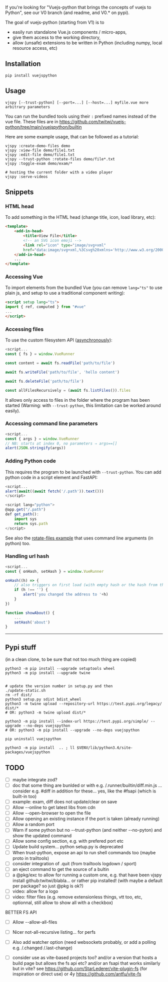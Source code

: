 
If you're looking for "Vuejs-python that brings the concepts of vuejs to Python", see our V0 branch (and readme, and V0.* on pypi).

The goal of vuejs-python (starting from V1) is to
- easily run standalone Vue.js components / micro-apps,
- give them access to the working directory,
- allow (unsafe) extensions to be written in Python (including numpy, local resource access, etc)


## Installation

~~~
pip install vuejspython
~~~

## Usage

~~~
vjspy [--trust-python] [--port=...] [--host=...] myfile.vue more arbitrary parameters
~~~


You can run the bundled tools using their `:` prefixed names instead of the vue file.
These files are in https://github.com/twitwi/vuejs-python/tree/main/vuejspython/builtin

Here are some example usage, that can be followed as a tutorial:

~~~
vjspy :create-demo-files demo
vjspy :view-file demo/file1.txt
vjspy :edit-file demo/file1.txt
vjspy --trust-python :rotate-files demo/file*.txt
vjspy :toggle-exam demo/exam/*

# hosting the current folder with a video player
vjspy :serve-videos
~~~

## Snippets

### HTML head

To add something in the HTML head (change title, icon, load library, etc):

~~~html
<template>
    <add-in-head>
        <title>View File</title>
        <!-- an SVG icon emoji -->
        <link rel="icon" type="image/svg+xml"
        href="data:image/svg+xml,%3Csvg%20xmlns='http://www.w3.org/2000/svg'%20viewBox='0%200%2016%2016'%3E%3Ctext%20style='filter:hue-rotate(60deg)'%20x='0'%20y='14'%3E👍%3C/text%3E%3C/svg%3E" />
    </add-in-head>
    ...
</template>
~~~

### Accessing Vue

To import elements from the bundled Vue (you can remove `lang="ts"` to use plain js, and setup to use a traditional component writing):

~~~html
<script setup lang="ts">
import { ref, computed } from "#vue"
...
</script>
~~~

### Accessing files

To use the custom filesystem API ([asynchronously](https://developer.mozilla.org/en-US/docs/Learn_web_development/Extensions/Async_JS/Promises)):

~~~javascript
<script...
const { fs } = window.VueRunner

const content = await fs.readFile('path/to/file')

await fs.writeFile('path/to/file', 'hello content')

await fs.deleteFile('path/to/file')

const allFilesRecursively = (await fs.listFiles()).files
~~~

It allows only access to files in the folder where the program has been started (Warning: with `--trust-python`, this limitation can be worked around easily).

### Accessing command line parameters

~~~javascript
<script...
const { args } = window.VueRunner
// NB: starts at index 0, no parameters ⇒ args==[]
alert(JSON.stringify(args))
~~~


### Adding Python code

This requires the program to be launched with `--trust-python`.
You can add python code in a script element and FastAPI:

~~~javascript
<script...
alert(await((await fetch('/.path')).text()))
</script>

<script lang="python">
@app.get("/.path")
def get_path():
    import sys
    return sys.path
</script>
~~~

See also the [rotate-files example](https://github.com/twitwi/vuejs-python/tree/main/vuejspython/builtin/rotate-files.vue) that uses command line arguments (in python) too.


### Handling url hash

~~~javascript
<script...
const { onHash, setHash } = window.VueRunner

onHash((h) => {
    // also triggers on first load (with empty hash or the hash from the initial URL)
    if (h !== '') {
        alert('you changed the address to '+h)
    }
})

function showAbout() {
    ...
    setHash('about')
}
~~~



----
<!-- the line above delimits the end of pypi long_description -->



## Pypi stuff

(in a clean clone, to be sure that not too much thing are copied)

~~~
python3 -m pip install --upgrade setuptools wheel
python3 -m pip install --upgrade twine


# update the version number in setup.py and then
./update-static.sh
rm -rf dist/
python3 setup.py sdist bdist_wheel
python3 -m twine upload --repository-url https://test.pypi.org/legacy/ dist/*
# OR: python3 -m twine upload dist/*

python3 -m pip install --index-url https://test.pypi.org/simple/ --upgrade --no-deps vuejspython
# OR: python3 -m pip install --upgrade --no-deps vuejspython

pip uninstall vuejspython

python3 -m pip install  .. ; ll $VENV/lib/python3.6/site-packages/vuejspython
~~~



## TODO


- [ ] maybe integrate zod?
- [ ] doc that some thing are bunlded or with e.g. /.runner/builtin/diff.min.js ... consider e.g. #diff in addition for these... yes, like the #fsapi (which is built-in too)
- [ ] example: exam, diff does not update/clear on save
- [ ] Allow --online to get latest libs from cdn
- [ ] Allow --open-browser to open the file
- [ ] Allow opening an existing instance if the port is taken (already running)
- [ ] Allow a random port
- [ ] Warn if some python but no --trust-python (and neither --no-pyton) and show the updated command
- [ ] Allow some config section, e.g. with prefered port etc
- [ ] Update build system... python setup.py is deprecated
- [ ] When trust-python, expose an api to run shell commands too (maybe proto in trailtools)
- [ ] consider integration of .quit (from trailtools logdown / sport)
- [ ] an eject command to get the source of a bultin
- [ ] a @pkg/exc to allow for running a custom one, e.g. that have been vjspy install github:twitwi/blabla... or rather pip installed! (with maybe a default per package? so just @pkg is ok?)
- [ ] video: allow for a logo
- [ ] video: filter files (e.g. remove extensionless things, vtt too, etc, optionnal, still allow to show all with a checkbox)

BETTER FS API

- [ ] Allow --allow-all-files
- [ ] Nicer not-all-recursive listing... for perfs
- [ ] Also add watcher option (need websockets probably, or add a polling e.g. /.changed /.last-change)
- [ ] consider use as vite-based projects too? and/or a version that hosts a build page but allows the fs api etc? and/or an fsapi that works similarly but in vite? see https://github.com/StarLederer/vite-plugin-fs (for inspiration or direct use) or 4y https://github.com/antfu/vite-fs

